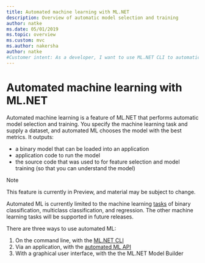 ```yaml
---
title: Automated machine learning with ML.NET
description: Overview of automatic model selection and training
author: natke
ms.date: 05/01/2019
ms.topic: overview
ms.custom: mvc
ms.author: nakersha
author: natke
#Customer intent: As a developer, I want to use ML.NET CLI to automatically select and train a model. 
---
```

# Automated machine learning with ML.NET

Automated machine learning is a feature of ML.NET that performs automatic model selection and training. You specify the machine learning task and supply a dataset, and automated ML chooses the model with the best metrics. It outputs:
- a binary model that can be loaded into an application
- application code to run the model
- the source code that was used to for feature selection and model training (so that you can understand the model)

> [!NOTE]
> This feature is currently in Preview, and material may be subject to change. 

Automated ML is currently limited to the machine learning [tasks](resources/tasks.md) of binary classification, multiclass classification, and regression. The other machine learning tasks will be supported in future releases.

There are three ways to use automated ML:
1. On the command line, with the [ML.NET CLI](automate-training-with-cli.md)
1. Via an application, with the [automated ML API](how-to-guides/how-to-use-the-automl-api.md)
1. With a graphical user interface, with the the ML.NET Model Builder
